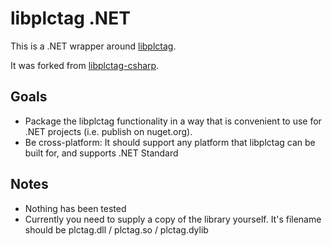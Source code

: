 ﻿# libplctag .NET

This is a .NET wrapper around [libplctag](https://github.com/kyle-github/libplctag).

It was forked from [libplctag-csharp](https://github.com/mesta1/libplctag-csharp).

## Goals

* Package the libplctag functionality in a way that is convenient to use for .NET projects (i.e. publish on nuget.org).
* Be cross-platform: It should support any platform that libplctag can be built for, and supports .NET Standard

## Notes

* Nothing has been tested
* Currently you need to supply a copy of the library yourself. It's filename should be plctag.dll / plctag.so / plctag.dylib
